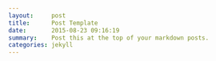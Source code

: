 ```yaml
---
layout:     post
title:      Post Template
date:       2015-08-23 09:16:19
summary:    Post this at the top of your markdown posts.
categories: jekyll
---
```


